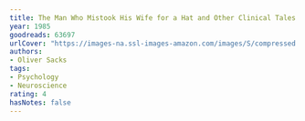 ```yaml
---
title: The Man Who Mistook His Wife for a Hat and Other Clinical Tales
year: 1985
goodreads: 63697
urlCover: "https://images-na.ssl-images-amazon.com/images/S/compressed.photo.goodreads.com/books/1447047702i/63697.jpg"
authors:
- Oliver Sacks
tags:
- Psychology
- Neuroscience
rating: 4
hasNotes: false
---
```

